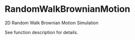 # RandomWalkBrownianMotion
2D Random Walk Brownian Motion Simulation

See function description for details.
